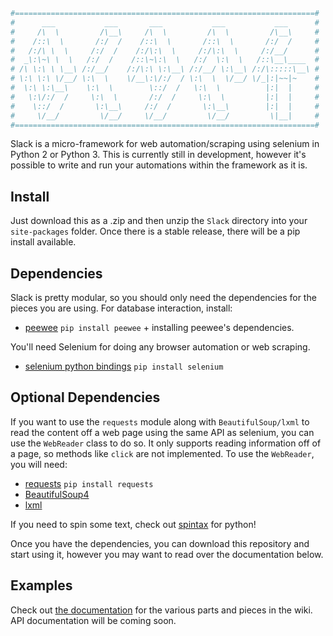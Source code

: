 ```python
#===================================================================#
#      ___           ___       ___           ___           ___      #
#     /\  \         /\__\     /\  \         /\  \         /\__\     #
#    /::\  \       /:/  /    /::\  \       /::\  \       /:/  /     #
#   /:/\ \  \     /:/  /    /:/\:\  \     /:/\:\  \     /:/__/      #
#  _\:\~\ \  \   /:/  /    /::\~\:\  \   /:/  \:\  \   /::\__\____  #
# /\ \:\ \ \__\ /:/__/    /:/\:\ \:\__\ /:/__/ \:\__\ /:/\:::::\__\ #
# \:\ \:\ \/__/ \:\  \    \/__\:\/:/  / \:\  \  \/__/ \/_|:|~~|~    #
#  \:\ \:\__\    \:\  \        \::/  /   \:\  \          |:|  |     #
#   \:\/:/  /     \:\  \       /:/  /     \:\  \         |:|  |     #
#    \::/  /       \:\__\     /:/  /       \:\__\        |:|  |     #
#     \/__/         \/__/     \/__/         \/__/         \|__|     #
#===================================================================#
```
Slack is a micro-framework for web automation/scraping using selenium in Python 2 or Python 3.  This is currently still in development, however it's possible to write and run your automations within the framework as it is.

## Install

Just download this as a .zip and then unzip the `Slack` directory into 
your `site-packages` folder. Once there is a stable release, there will 
be a pip install available.

## Dependencies

Slack is pretty modular, so you should only need the dependencies for
the pieces you are using.  For database interaction, install:

* [peewee](http://docs.peewee-orm.com/en/latest/)
`pip install peewee` + installing peewee's dependencies.

You'll need Selenium for doing any browser automation or web scraping. 

* [selenium python bindings](http://selenium-python.readthedocs.org/)
`pip install selenium`

## Optional Dependencies

If you want to use the `requests` module along with `BeautifulSoup/lxml` 
to read the content off a web page using the same API as selenium, you 
can use the `WebReader` class to do so.  It only supports reading 
information off of a page, so methods like `click` are not implemented.
To use the `WebReader`, you will need:

* [requests](http://docs.python-requests.org/en/master/)
`pip install requests`
* [BeautifulSoup4](https://www.crummy.com/software/BeautifulSoup/)
* [lxml](http://lxml.de/)

If you need to spin some text, check out [spintax](https://github.com/AceLewis/spintax) for python!

Once you have the dependencies, you can download this repository and 
start using it, however you may want to read over the documentation 
below.

## Examples

Check out [the documentation](https://github.com/Wykleph/Slack/wiki/Documentation) for the various parts and pieces in the wiki. API documentation will be coming soon.
